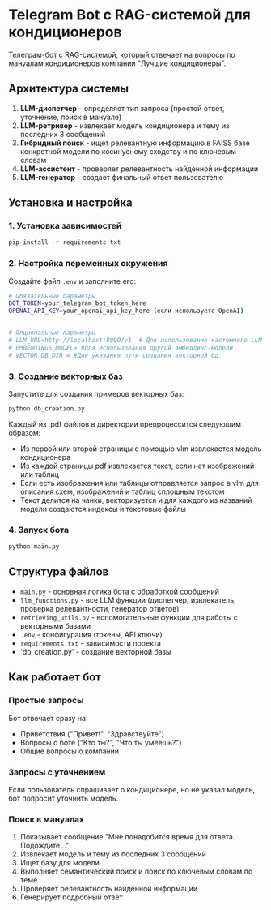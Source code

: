 # Telegram Bot с RAG-системой для кондиционеров

Телеграм-бот с RAG-системой, который отвечает на вопросы по мануалам кондиционеров компании "Лучшие кондиционеры".

## Архитектура системы

1. **LLM-диспетчер** - определяет тип запроса (простой ответ, уточнение, поиск в мануале)
2. **LLM-ретривер** - извлекает модель кондиционера и тему из последних 3 сообщений
3. **Гибридный поиск** - ищет релевантную информацию в FAISS базе конкретной модели по косинусному сходству и по ключевым словам
4. **LLM-ассистент** - проверяет релевантность найденной информации
5. **LLM-генератор** - создает финальный ответ пользователю

## Установка и настройка

### 1. Установка зависимостей

```bash
pip install -r requirements.txt
```

### 2. Настройка переменных окружения

Создайте файл `.env` и заполните его:

```bash
# Обязательные параметры
BOT_TOKEN=your_telegram_bot_token_here
OPENAI_API_KEY=your_openai_api_key_here (если используете OpenAI)


# Опциональные параметры
# LLM_URL=http://localhost:8000/v1  # Для использования кастомного LLM
# EMBEDDINGS_MODEL= #Для использования другой эмбеддинг-модели
# VECTOR_DB_DIR = #Для указания пути создания векторной бд
```

### 3. Создание векторных баз

Запустите для создания примеров векторных баз:

```bash
python db_creation.py
```

Каждый из .pdf файлов в директории препроцессится следующим образом:
- Из первой или второй страницы с помощью vlm извлекается модель кондиционера
- Из каждой страницы pdf извлекается текст, если нет изображений или таблиц
- Если есть изображения или таблицы отправляется запрос в vlm для описания схем, изображений и таблиц сплошным текстом
- Текст делится на чанки, векторизуется и для каждого из названий модели создаются индексы и текстовые файлы

### 4. Запуск бота

```bash
python main.py
```

## Структура файлов

- `main.py` - основная логика бота с обработкой сообщений
- `llm_functions.py` - все LLM функции (диспетчер, извлекатель, проверка релевантности, генератор ответов)
- `retrieving_utils.py` - вспомогательные функции для работы с векторными базами
- `.env` - конфигурация (токены, API ключи)
- `requirements.txt` - зависимости проекта
- 'db_creation.py' - создание векторной базы

## Как работает бот

### Простые запросы
Бот отвечает сразу на:
- Приветствия ("Привет!", "Здравствуйте")
- Вопросы о боте ("Кто ты?", "Что ты умеешь?")
- Общие вопросы о компании

### Запросы с уточнением
Если пользователь спрашивает о кондиционере, но не указал модель, бот попросит уточнить модель.

### Поиск в мануалах
1. Показывает сообщение "Мне понадобится время для ответа. Подождите..."
2. Извлекает модель и тему из последних 3 сообщений
3. Ищет базу для модели
4. Выполняет семантический поиск и поиск по ключевым словам по теме
5. Проверяет релевантность найденной информации
6. Генерирует подробный ответ
